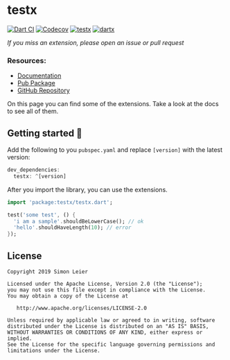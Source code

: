 # testx

[![Dart CI](https://github.com/leisim/testx/workflows/Dart%20CI/badge.svg)](https://github.com/leisim/testx/actions) [![Codecov](https://img.shields.io/codecov/c/github/leisim/testx.svg)](https://codecov.io/gh/leisim/testx) [![testx](https://img.shields.io/pub/v/testx?label=testx)](https://pub.dev/packages/flutterx) [![dartx](https://img.shields.io/pub/v/dartx?label=dartx)](https://pub.dev/packages/dartx) 

*If you miss an extension, please open an issue or pull request*

### Resources:
- [Documentation](https://pub.dev/documentation/dartx/latest/testx/testx-library.html)
- [Pub Package](https://pub.dev/packages/testx)
- [GitHub Repository](https://github.com/leisim/testx)

On this page you can find some of the extensions. Take a look at the docs to see all of them.

## Getting started 🎉

Add the following to you `pubspec.yaml` and replace `[version]` with the latest version:

```dart
dev_dependencies:
  testx: ^[version]
```

After you import the library, you can use the extensions.

```dart
import 'package:testx/testx.dart';

test('some test', () {
  'i am a sample'.shouldBeLowerCase(); // ok
  'hello'.shouldHaveLength(10); // error
});
```

## License
```
Copyright 2019 Simon Leier

Licensed under the Apache License, Version 2.0 (the "License");
you may not use this file except in compliance with the License.
You may obtain a copy of the License at

   http://www.apache.org/licenses/LICENSE-2.0

Unless required by applicable law or agreed to in writing, software
distributed under the License is distributed on an "AS IS" BASIS,
WITHOUT WARRANTIES OR CONDITIONS OF ANY KIND, either express or implied.
See the License for the specific language governing permissions and
limitations under the License.
```